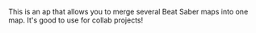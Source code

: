 This is an ap that allows you to merge several Beat Saber maps into one map. It's good to use for collab projects!

